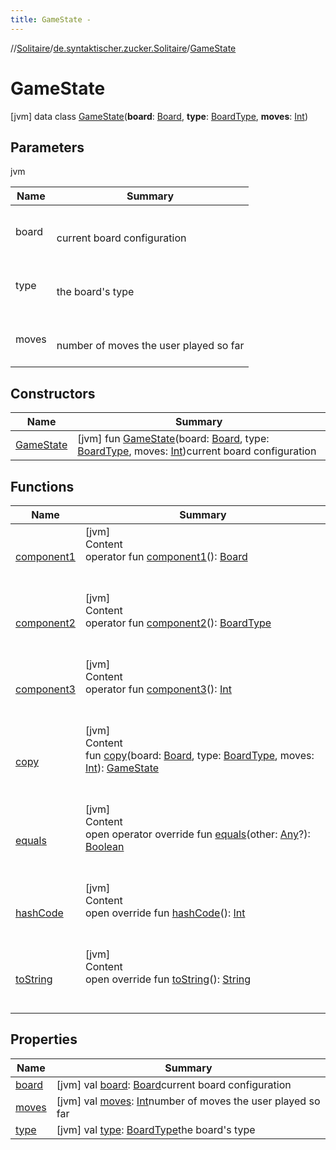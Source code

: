 ```yaml
---
title: GameState -
---
```

//[Solitaire](../../index.md)/[de.syntaktischer.zucker.Solitaire](../index.md)/[GameState](index.md)



# GameState  
 [jvm] data class [GameState](index.md)(**board**: [Board](../-board/index.md), **type**: [BoardType](../-board-type/index.md), **moves**: [Int](https://kotlinlang.org/api/latest/jvm/stdlib/kotlin/-int/index.html))   


## Parameters  
  
jvm  
  
|  Name|  Summary| 
|---|---|
| <a name="de.syntaktischer.zucker.Solitaire/GameState///PointingToDeclaration/"></a>board| <a name="de.syntaktischer.zucker.Solitaire/GameState///PointingToDeclaration/"></a><br><br>current board configuration<br><br>
| <a name="de.syntaktischer.zucker.Solitaire/GameState///PointingToDeclaration/"></a>type| <a name="de.syntaktischer.zucker.Solitaire/GameState///PointingToDeclaration/"></a><br><br>the board's type<br><br>
| <a name="de.syntaktischer.zucker.Solitaire/GameState///PointingToDeclaration/"></a>moves| <a name="de.syntaktischer.zucker.Solitaire/GameState///PointingToDeclaration/"></a><br><br>number of moves the user played so far<br><br>
  


## Constructors  
  
|  Name|  Summary| 
|---|---|
| <a name="de.syntaktischer.zucker.Solitaire/GameState/GameState/#de.syntaktischer.zucker.Solitaire.Board#de.syntaktischer.zucker.Solitaire.BoardType#kotlin.Int/PointingToDeclaration/"></a>[GameState](-game-state.md)| <a name="de.syntaktischer.zucker.Solitaire/GameState/GameState/#de.syntaktischer.zucker.Solitaire.Board#de.syntaktischer.zucker.Solitaire.BoardType#kotlin.Int/PointingToDeclaration/"></a> [jvm] fun [GameState](-game-state.md)(board: [Board](../-board/index.md), type: [BoardType](../-board-type/index.md), moves: [Int](https://kotlinlang.org/api/latest/jvm/stdlib/kotlin/-int/index.html))current board configuration   <br>


## Functions  
  
|  Name|  Summary| 
|---|---|
| <a name="de.syntaktischer.zucker.Solitaire/GameState/component1/#/PointingToDeclaration/"></a>[component1](component1.md)| <a name="de.syntaktischer.zucker.Solitaire/GameState/component1/#/PointingToDeclaration/"></a>[jvm]  <br>Content  <br>operator fun [component1](component1.md)(): [Board](../-board/index.md)  <br><br><br>
| <a name="de.syntaktischer.zucker.Solitaire/GameState/component2/#/PointingToDeclaration/"></a>[component2](component2.md)| <a name="de.syntaktischer.zucker.Solitaire/GameState/component2/#/PointingToDeclaration/"></a>[jvm]  <br>Content  <br>operator fun [component2](component2.md)(): [BoardType](../-board-type/index.md)  <br><br><br>
| <a name="de.syntaktischer.zucker.Solitaire/GameState/component3/#/PointingToDeclaration/"></a>[component3](component3.md)| <a name="de.syntaktischer.zucker.Solitaire/GameState/component3/#/PointingToDeclaration/"></a>[jvm]  <br>Content  <br>operator fun [component3](component3.md)(): [Int](https://kotlinlang.org/api/latest/jvm/stdlib/kotlin/-int/index.html)  <br><br><br>
| <a name="de.syntaktischer.zucker.Solitaire/GameState/copy/#de.syntaktischer.zucker.Solitaire.Board#de.syntaktischer.zucker.Solitaire.BoardType#kotlin.Int/PointingToDeclaration/"></a>[copy](copy.md)| <a name="de.syntaktischer.zucker.Solitaire/GameState/copy/#de.syntaktischer.zucker.Solitaire.Board#de.syntaktischer.zucker.Solitaire.BoardType#kotlin.Int/PointingToDeclaration/"></a>[jvm]  <br>Content  <br>fun [copy](copy.md)(board: [Board](../-board/index.md), type: [BoardType](../-board-type/index.md), moves: [Int](https://kotlinlang.org/api/latest/jvm/stdlib/kotlin/-int/index.html)): [GameState](index.md)  <br><br><br>
| <a name="kotlin/Any/equals/#kotlin.Any?/PointingToDeclaration/"></a>[equals](../-undoable-command/index.md#%5Bkotlin%2FAny%2Fequals%2F%23kotlin.Any%3F%2FPointingToDeclaration%2F%5D%2FFunctions%2F-725922797)| <a name="kotlin/Any/equals/#kotlin.Any?/PointingToDeclaration/"></a>[jvm]  <br>Content  <br>open operator override fun [equals](../-undoable-command/index.md#%5Bkotlin%2FAny%2Fequals%2F%23kotlin.Any%3F%2FPointingToDeclaration%2F%5D%2FFunctions%2F-725922797)(other: [Any](https://kotlinlang.org/api/latest/jvm/stdlib/kotlin/-any/index.html)?): [Boolean](https://kotlinlang.org/api/latest/jvm/stdlib/kotlin/-boolean/index.html)  <br><br><br>
| <a name="kotlin/Any/hashCode/#/PointingToDeclaration/"></a>[hashCode](../-undoable-command/index.md#%5Bkotlin%2FAny%2FhashCode%2F%23%2FPointingToDeclaration%2F%5D%2FFunctions%2F-725922797)| <a name="kotlin/Any/hashCode/#/PointingToDeclaration/"></a>[jvm]  <br>Content  <br>open override fun [hashCode](../-undoable-command/index.md#%5Bkotlin%2FAny%2FhashCode%2F%23%2FPointingToDeclaration%2F%5D%2FFunctions%2F-725922797)(): [Int](https://kotlinlang.org/api/latest/jvm/stdlib/kotlin/-int/index.html)  <br><br><br>
| <a name="kotlin/Any/toString/#/PointingToDeclaration/"></a>[toString](../-undoable-command/index.md#%5Bkotlin%2FAny%2FtoString%2F%23%2FPointingToDeclaration%2F%5D%2FFunctions%2F-725922797)| <a name="kotlin/Any/toString/#/PointingToDeclaration/"></a>[jvm]  <br>Content  <br>open override fun [toString](../-undoable-command/index.md#%5Bkotlin%2FAny%2FtoString%2F%23%2FPointingToDeclaration%2F%5D%2FFunctions%2F-725922797)(): [String](https://kotlinlang.org/api/latest/jvm/stdlib/kotlin/-string/index.html)  <br><br><br>


## Properties  
  
|  Name|  Summary| 
|---|---|
| <a name="de.syntaktischer.zucker.Solitaire/GameState/board/#/PointingToDeclaration/"></a>[board](board.md)| <a name="de.syntaktischer.zucker.Solitaire/GameState/board/#/PointingToDeclaration/"></a> [jvm] val [board](board.md): [Board](../-board/index.md)current board configuration   <br>
| <a name="de.syntaktischer.zucker.Solitaire/GameState/moves/#/PointingToDeclaration/"></a>[moves](moves.md)| <a name="de.syntaktischer.zucker.Solitaire/GameState/moves/#/PointingToDeclaration/"></a> [jvm] val [moves](moves.md): [Int](https://kotlinlang.org/api/latest/jvm/stdlib/kotlin/-int/index.html)number of moves the user played so far   <br>
| <a name="de.syntaktischer.zucker.Solitaire/GameState/type/#/PointingToDeclaration/"></a>[type](type.md)| <a name="de.syntaktischer.zucker.Solitaire/GameState/type/#/PointingToDeclaration/"></a> [jvm] val [type](type.md): [BoardType](../-board-type/index.md)the board's type   <br>


